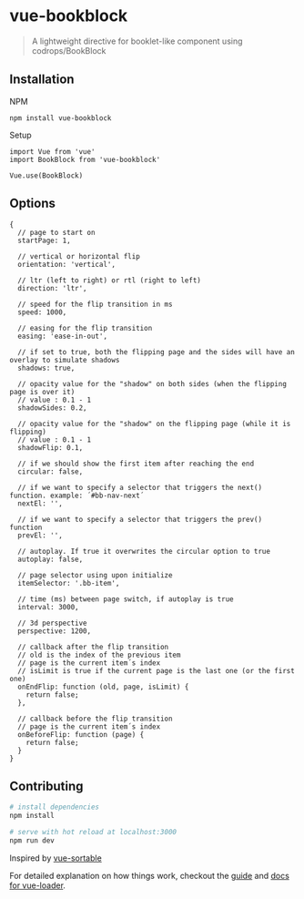 # vue-bookblock

> A lightweight directive for booklet-like component using codrops/BookBlock

## Installation
NPM
```
npm install vue-bookblock
```

Setup
```
import Vue from 'vue'
import BookBlock from 'vue-bookblock'

Vue.use(BookBlock)
```

## Options
```
{
  // page to start on
  startPage: 1,

  // vertical or horizontal flip
  orientation: 'vertical',

  // ltr (left to right) or rtl (right to left)
  direction: 'ltr',

  // speed for the flip transition in ms
  speed: 1000,

  // easing for the flip transition
  easing: 'ease-in-out',

  // if set to true, both the flipping page and the sides will have an overlay to simulate shadows
  shadows: true,

  // opacity value for the "shadow" on both sides (when the flipping page is over it)
  // value : 0.1 - 1
  shadowSides: 0.2,

  // opacity value for the "shadow" on the flipping page (while it is flipping)
  // value : 0.1 - 1
  shadowFlip: 0.1,

  // if we should show the first item after reaching the end
  circular: false,

  // if we want to specify a selector that triggers the next() function. example: ´#bb-nav-next´
  nextEl: '',

  // if we want to specify a selector that triggers the prev() function
  prevEl: '',

  // autoplay. If true it overwrites the circular option to true
  autoplay: false,

  // page selector using upon initialize
  itemSelector: '.bb-item',

  // time (ms) between page switch, if autoplay is true
  interval: 3000,

  // 3d perspective
  perspective: 1200,

  // callback after the flip transition
  // old is the index of the previous item
  // page is the current item´s index
  // isLimit is true if the current page is the last one (or the first one)
  onEndFlip: function (old, page, isLimit) {
    return false;
  },

  // callback before the flip transition
  // page is the current item´s index
  onBeforeFlip: function (page) {
    return false;
  }
}
```

## Contributing

``` bash
# install dependencies
npm install

# serve with hot reload at localhost:3000
npm run dev
```

Inspired by [vue-sortable](https://github.com/sagalbot/vue-sortable)

For detailed explanation on how things work, checkout the [guide](http://vuejs-templates.github.io/webpack/) and [docs for vue-loader](http://vuejs.github.io/vue-loader).
